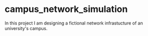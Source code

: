 # campus_network_simulation
In this project I am designing a fictional network infrastucture of an university's campus.  

